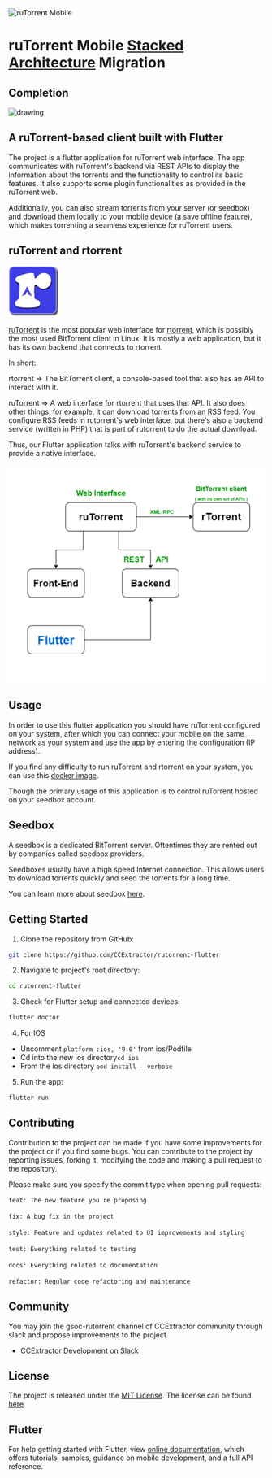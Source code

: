 
<img src="https://raw.githubusercontent.com/harchani-ritik/rutorrent-flutter/master/assets/logo/light_mode_white_background.png" alt="ruTorrent Mobile" height=200px>




# ruTorrent Mobile [Stacked Architecture](https://pub.dev/packages/stacked) Migration

## Completion
<img src="https://progress-bar.dev/80" alt="drawing" width="200"/>

## **A ruTorrent-based client built with Flutter**

The project is a flutter application for ruTorrent web interface. The app communicates with ruTorrent's backend via REST APIs to display the information about the torrents and the functionality to control its basic features. It also supports some plugin functionalities as provided in the ruTorrent web.

Additionally, you can also stream torrents from your server (or seedbox) and download them locally to your mobile device (a save offline feature), which makes torrenting a seamless experience for ruTorrent users.


## ruTorrent and rtorrent

<img src="https://raw.githubusercontent.com/CCExtractor/rutorrent-flutter/master/rutorrent.jpeg" alt="ruTorrent Web" height=100px>

[ruTorrent](https://github.com/Novik/ruTorrent) is the most popular web interface for [rtorrent](https://github.com/rakshasa/rtorrent), which is possibly the most used BitTorrent client in Linux. It is mostly a web application, but it has its own backend that connects to rtorrent.

In short: 

rtorrent ⇒ The BitTorrent client, a console-based tool that also has an API to interact with it.

ruTorrent ⇒ A web interface for rtorrent that uses that API. It also does other things, for example, it can download torrents from an RSS feed. You configure RSS feeds in rutorrent's web interface, but there's also a backend service (written in PHP) that is part of rutorrent to do the actual download.

Thus, our Flutter application talks with ruTorrent's backend service to provide a native interface.

![Diagram](./assets/docs/ruTorrent%20Flutter%20Application%20Diagram.png)

## Usage

In order to use this flutter application you should have ruTorrent configured on your system, after which you can connect your mobile on the same network as your system and use the app by entering the configuration (IP address).

If you find any difficulty to run ruTorrent and rtorrent on your system, you can use this [docker image](https://hub.docker.com/r/crazymax/rtorrent-rutorrent).

Though the primary usage of this application is to control ruTorrent hosted on your seedbox account.

## Seedbox

A seedbox is a dedicated BitTorrent server. Oftentimes they are rented out by companies called seedbox providers.

Seedboxes usually have a high speed Internet connection. This allows users to download torrents quickly and seed the torrents for a long time.

You can learn more about seedbox [here](https://en.wikipedia.org/wiki/Seedbox).


## Getting Started

1. Clone the repository from GitHub:

```bash
git clone https://github.com/CCExtractor/rutorrent-flutter
```

2. Navigate to project's root directory:

```bash
cd rutorrent-flutter
```

3. Check for Flutter setup and connected devices:

```bash
flutter doctor
```

4. For IOS
- Uncomment ```platform :ios, '9.0'``` from ios/Podfile
- Cd into the new ios directory```cd ios```
- From the ios directory ```pod install --verbose```

5. Run the app:

```bash
flutter run
```

## Contributing

Contribution to the project can be made if you have some improvements for the project or if you find some bugs.
You can contribute to the project by reporting issues, forking it, modifying the code and making a pull request to the repository.

Please make sure you specify the commit type when opening pull requests:

```
feat: The new feature you're proposing

fix: A bug fix in the project

style: Feature and updates related to UI improvements and styling

test: Everything related to testing

docs: Everything related to documentation

refactor: Regular code refactoring and maintenance
```

## Community
You may join the gsoc-rutorrent channel of CCExtractor community through slack and propose improvements to the project.

* CCExtractor Development on [Slack](https://ccextractor.org/public:general:support?)

## License

The project is released under the [MIT License](http://www.opensource.org/licenses/mit-license.php). The license can be found [here](LICENSE).

## Flutter

For help getting started with Flutter, view
[online documentation](https://flutter.dev/docs), which offers tutorials,
samples, guidance on mobile development, and a full API reference.
